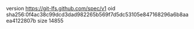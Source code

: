 version https://git-lfs.github.com/spec/v1
oid sha256:0f4ac38c99dcd3dad982265b569f7d5dc53105e847168296a6b8aaea4122807b
size 14855
